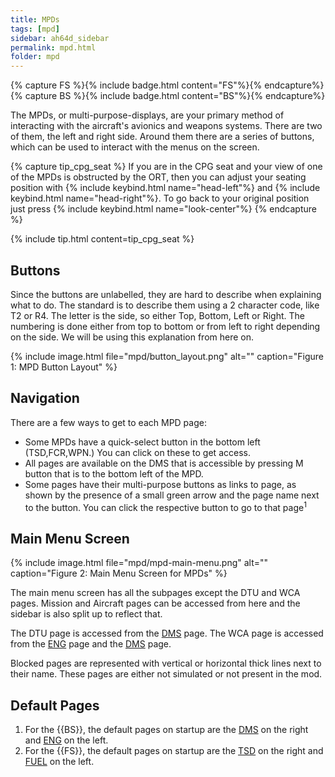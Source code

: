 ```yaml
---
title: MPDs
tags: [mpd]
sidebar: ah64d_sidebar
permalink: mpd.html
folder: mpd
---
```


{% capture FS %}{% include badge.html content="FS"%}{% endcapture%}
{% capture BS %}{% include badge.html content="BS"%}{% endcapture%}

The MPDs, or multi-purpose-displays, are your primary method of interacting with the aircraft's avionics and weapons systems. There are two of them, the left and right side. Around them there are a series of buttons, which can be used to interact with the menus on the screen.

{% capture tip_cpg_seat %}
If you are in the CPG seat and your view of one of the MPDs is obstructed by the ORT, then you can adjust your seating position with {% include keybind.html name="head-left"%} and {% include keybind.html name="head-right"%}. To go back to your original position just press {% include keybind.html name="look-center"%}
{% endcapture %}

{% include tip.html content=tip_cpg_seat %}

## Buttons

Since the buttons are unlabelled, they are hard to describe when explaining what to do. The standard is to describe them using a 2 character code, like T2 or R4. The letter is the side, so either Top, Bottom, Left or Right. The numbering is done either from top to bottom or from left to right depending on the side. We will be using this explanation from here on.

{% include image.html file="mpd/button_layout.png" alt="" caption="Figure 1: MPD Button Layout" %}

## Navigation

There are a few ways to get to each MPD page:

* Some MPDs have a quick-select button in the bottom left (TSD,FCR,WPN.) You can click on these to get access.
* All pages are available on the DMS that is accessible by pressing M button that is to the bottom left of the MPD.
* Some pages have their multi-purpose buttons as links to page, as shown by the presence of a small green arrow and the page name next to the button. You can click the respective button to go to that page<sup>1</sup>


## Main Menu Screen

{% include image.html file="mpd/mpd-main-menu.png" alt="" caption="Figure 2: Main Menu Screen for MPDs" %}

The main menu screen has all the subpages except the DTU and WCA pages. Mission and Aircraft pages can be accessed from here and the sidebar is also split up to reflect that.

The DTU page is accessed from the [DMS](./mpd-dms) page. The WCA page is accessed from the [ENG](./mpd-eng) page and the [DMS](./mpd-dms) page.

Blocked pages are represented with vertical or horizontal thick lines next to their name. These pages are either not simulated or not present in the mod.

## Default Pages

1. For the {{BS}}, the default pages on startup are the [DMS](./mpd-dms) on the right and [ENG](./mpd-eng) on the left.
2. For the {{FS}}, the default pages on startup are the [TSD](./mpd-tsd) on the right and [FUEL](./mpd-fuel) on the left.